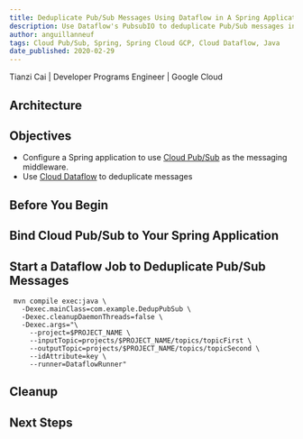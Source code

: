 ```yaml
---
title: Deduplicate Pub/Sub Messages Using Dataflow in A Spring Application
description: Use Dataflow's PubsubIO to deduplicate Pub/Sub messages in a Spring application
author: anguillanneuf
tags: Cloud Pub/Sub, Spring, Spring Cloud GCP, Cloud Dataflow, Java
date_published: 2020-02-29
---
```



Tianzi Cai | Developer Programs Engineer | Google Cloud


## Architecture

## Objectives
- Configure a Spring application to use [Cloud Pub/Sub] as the messaging middleware.
- Use [Cloud Dataflow] to deduplicate messages

## Before You Begin

## Bind Cloud Pub/Sub to Your Spring Application

## Start a Dataflow Job to Deduplicate Pub/Sub Messages

```shell script
 mvn compile exec:java \
   -Dexec.mainClass=com.example.DedupPubSub \
   -Dexec.cleanupDaemonThreads=false \
   -Dexec.args="\
     --project=$PROJECT_NAME \
     --inputTopic=projects/$PROJECT_NAME/topics/topicFirst \
     --outputTopic=projects/$PROJECT_NAME/topics/topicSecond \
     --idAttribute=key \
     --runner=DataflowRunner"
```

## Cleanup

## Next Steps

[Cloud Pub/Sub]: https://cloud.google.com/pubsub/docs/
[Cloud Dataflow]: https://cloud.google.com/dataflow/docs/